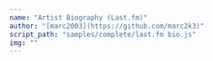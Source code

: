 ```yaml
---
name: "Artist Biography (Last.fm)"
author: "[marc2003](https://github.com/marc2k3)"
script_path: "samples/complete/last.fm bio.js"
img: ""
---
```

